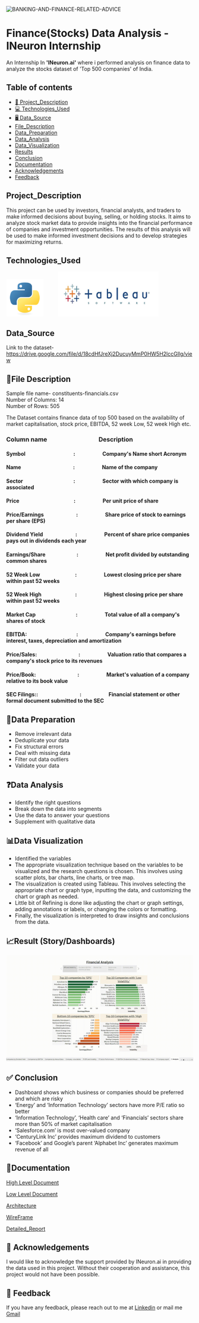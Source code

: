 ![BANKING-AND-FINANCE-RELATED-ADVICE](https://user-images.githubusercontent.com/82322259/231800757-adeafb22-af69-4b1c-ad09-c4913f44da30.jpg)

# Finance(Stocks) Data Analysis - INeuron Internship

An Internship In <b>'INeuron.ai'</b> where i performed analysis on finance data to analyze the stocks dataset of <emp>'Top 500 companies'</emp> of India.<br>


## Table of contents

- [📑 Project_Description](#Project_Description)
- [💻 Technologies_Used](#Technologies_Used)
- [🖥️ Data_Source](#Data_Source)
- [File_Description](#File_Description)
- [Data_Preparation](#🖥️Data_Preparation)
- [Data_Analysis](#Data_Analysis)
- [Data_Visualization](#Data_Visualization)
- [Results](#Results)
- [Conclusion](#Conclusion)
- [Documentation](#Documantation)
- [Acknowledgements](#Acknowledgements)
- [Feedback](#Feedback)


## Project_Description

This project can be used by investors, financial analysts, and traders to make informed decisions about buying, selling, or holding stocks.
It aims to analyze stock market data to provide insights into the financial performance of companies and investment opportunities. The results of this analysis will be used to make informed investment decisions and to develop strategies for maximizing returns.


## Technologies_Used

<img src="https://raw.githubusercontent.com/devicons/devicon/master/icons/python/python-original.svg" alt="python" width="100" height="100"/> </a>
&emsp; &emsp;          <img src="https://github.com/haritpremrajput/haritpremrajput/blob/main/tableau-logo-tableau-software-700x263.jpg" width="270" height="120"/>


## Data_Source

Link to the dataset- https://drive.google.com/file/d/18cdHfJreXj2DucuyMmP0HW5H2lccGllg/view


## 📄File Description

Sample file name- <emp> constituents-financials.csv </emp><br>
Number of Columns: <emp> 14 </emp><br>
Number of Rows: <emp> 505 </emp><br>

The Dataset contains finance data of top 500 based on the availability of market capitalisation, stock price, EBITDA, 52 week Low, 52 week High etc.

### Column name      &emsp;&emsp;&emsp;&emsp;&emsp;&emsp;&emsp;&emsp;         Description
#### Symbol &emsp;&emsp;&emsp;&emsp;&emsp;&emsp;&emsp;&emsp;&emsp;: &emsp;&emsp;&emsp;&emsp;&emsp;Company's Name short Acronym
#### Name&emsp;&emsp;&emsp;&emsp;&emsp;&emsp;&emsp;&emsp;&emsp;&emsp;: &emsp;&emsp;&emsp;&emsp;&emsp;Name of the company
#### Sector &nbsp;&nbsp;&emsp;&emsp;&emsp;&emsp;&emsp;&emsp;&emsp;&emsp;&emsp;: &emsp;&emsp;&emsp;&emsp;&emsp;Sector with which company is associated
#### Price &nbsp;&emsp;&emsp;&emsp;&emsp;&emsp;&emsp;&emsp;&emsp;&emsp;&emsp;: &emsp;&emsp;&emsp;&emsp;&emsp;Per unit price of share
#### Price/Earnings &emsp;&emsp;&emsp;&emsp;&emsp;&emsp;: &emsp;&emsp;&emsp;&emsp;&emsp;Share price of stock to earnings per share (EPS)
#### Dividend Yield &emsp;&emsp;&emsp;&emsp;&emsp;&emsp;: &emsp;&emsp;&emsp;&emsp;&emsp;Percent of share price companies pays out in dividends each year
#### Earnings/Share&emsp;&emsp;&emsp;&emsp;&emsp;&emsp;: &emsp;&emsp;&emsp;&emsp;&emsp;Net profit divided by outstanding common shares
#### 52 Week Low &ensp;&emsp;&emsp;&emsp;&emsp;&emsp;&emsp;: &emsp;&emsp;&emsp;&emsp;&emsp;Lowest closing price per share within past 52 weeks
#### 52 Week High&ensp;&emsp;&emsp;&emsp;&emsp;&emsp;&emsp;: &emsp;&emsp;&emsp;&emsp;&emsp;Highest closing price per share within past 52 weeks
#### Market Cap &ensp;&emsp;&emsp;&emsp;&emsp;&emsp;&emsp;&emsp;: &emsp;&emsp;&emsp;&emsp;&emsp;Total value of all a company's shares of stock
#### EBITDA:&ensp;&emsp;&emsp;&emsp;&emsp;&emsp;&emsp;&emsp;&emsp;&emsp;: &emsp;&emsp;&emsp;&emsp;&emsp;Company's earnings before interest, taxes, depreciation and amortization
#### Price/Sales:&emsp;&emsp;&emsp;&emsp;&emsp;&emsp;&emsp;&emsp;: &emsp;&emsp;&emsp;&emsp;&emsp;Valuation ratio that compares a company's stock price to its revenues
#### Price/Book:&emsp;&emsp;&emsp;&emsp;&emsp;&emsp;&emsp;&emsp;: &emsp;&emsp;&emsp;&emsp;&emsp;Market's valuation of a company relative to its book value
#### SEC Filings::&emsp;&emsp;&emsp;&emsp;&emsp;&emsp;&emsp;&emsp;: &emsp;&emsp;&emsp;&emsp;&emsp;Financial statement or other formal document submitted to the SEC


## 🧹Data Preparation

- Remove irrelevant data
- Deduplicate your data
- Fix structural errors
- Deal with missing data
- Filter out data outliers
- Validate your data


## ❓Data Analysis

- Identify the right questions
- Break down the data into segments
- Use the data to answer your questions
- Supplement with qualitative data


## 📊Data Visualization

- Identified the variables
- The appropriate visualization technique based on the variables to be visualized and the research questions is chosen. This involves using scatter plots, bar charts, line charts, or tree map.
- The visualization is created using Tableau. This involves selecting the appropriate chart or graph type, inputting the data, and customizing the chart or graph as needed.
- Little bit of Refining is done like adjusting the chart or graph settings, adding annotations or labels, or changing the colors or formatting.
- Finally, the visualization is interpreted to draw insights and conclusions from the data.


## 📈Result (Story/Dashboards)

<img src="https://github.com/haritpremrajput/INeuron-Internship--Finance-Stocks-Data-Analysis/blob/main/Dashboards_Story.gif?raw=true" >

## ✅ Conclusion

- Dashboard shows which business or companies should be preferred and which are risky
- ‘Energy’ and ‘Information Technology’ sectors have more P/E ratio so better
- ‘Information Technology’, ‘Health care’ and ‘Financials’ sectors share more than 50% of market capitalisation
- ‘Salesforce.com’ is most over-valued company
- ‘CenturyLink Inc’ provides maximum dividend to customers
- ‘Facebook’ and Google’s parent ‘Alphabet Inc’ generates maximum revenue of all


## 📃Documentation

[High Level Document](https://github.com/haritpremrajput/INeuron-Internship--Finance-Stocks-Data-Analysis/blob/main/HLD%20document%20.pdf)

[Low Level Document](https://github.com/haritpremrajput/INeuron-Internship--Finance-Stocks-Data-Analysis/blob/main/LLD%20document.pdf)

[Architecture](https://github.com/haritpremrajput/INeuron-Internship--Finance-Stocks-Data-Analysis/blob/main/Architecture%20Design.pdf)

[WireFrame](https://github.com/haritpremrajput/INeuron-Internship--Finance-Stocks-Data-Analysis/blob/main/Wireframe%20Document.pdf)

[Detailed_Report](https://github.com/haritpremrajput/INeuron-Internship--Finance-Stocks-Data-Analysis/blob/main/Detail%20project%20report%20FA.pptx)

## 👥 Acknowledgements

I would like to acknowledge the support provided by INeuron.ai in providing the data used in this project. Without their cooperation and assistance, this project would not have been possible.


## 📩 Feedback

If you have any feedback, please reach out to me at [Linkedin](https://www.linkedin.com/in/harit-prem-rajpu/) or mail me [Gmail](mail:nitinharit@gmail.com)
